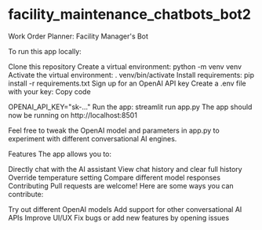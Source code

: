 # facility_maintenance_chatbots_bot2
Work Order Planner: Facility Manager's Bot

To run this app locally:

Clone this repository
Create a virtual environment: python -m venv venv
Activate the virtual environment: . venv/bin/activate
Install requirements: pip install -r requirements.txt
Sign up for an OpenAI API key
Create a .env file with your key:
Copy code

OPENAI_API_KEY="sk-..."
Run the app: streamlit run app.py
The app should now be running on http://localhost:8501

Feel free to tweak the OpenAI model and parameters in app.py to experiment with different conversational AI engines.

Features
The app allows you to:

Directly chat with the AI assistant
View chat history and clear full history
Override temperature setting
Compare different model responses
Contributing
Pull requests are welcome! Here are some ways you can contribute:

Try out different OpenAI models
Add support for other conversational AI APIs
Improve UI/UX
Fix bugs or add new features by opening issues
